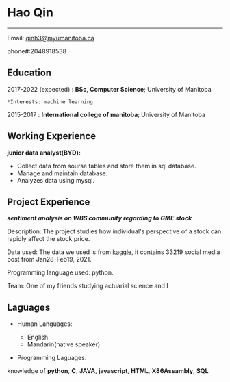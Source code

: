 Hao Qin
============

-------------------     ----------------------------
Email: qinh3@myumanitoba.ca

phone#:2048918538


Education
---------

2017-2022 (expected)
:   **BSc, Computer Science**; University of Manitoba

    *Interests: machine learning

2015-2017
:   **International college of manitoba**; University of Manitoba



Working Experience
----------

**junior data analyst(BYD):**
- Collect data from sourse tables and store them in sql database.
- Manage and maintain database.
- Analyzes data using mysql.


Project Experience
--------------------
_**sentiment analysis on WBS community regarding to GME stock**_

Description: The project studies how individual's  perspective of a stock can rapidly affect the stock price.

Data used: The data we used is from [kaggle](https://www.kaggle.com/datasets), it contains 33219 social media post from Jan28-Feb19, 2021.

Programming language used: python.

Team: One of my friends studying actuarial science and I


Laguages
----------------------------------------

* Human Languages:

     * English
     * Mandarin(native speaker)

* Programming Laguages:

knowledge of **python**, **C**, **JAVA**, **javascript**, **HTML**, **X86Assambly**, **SQL**

